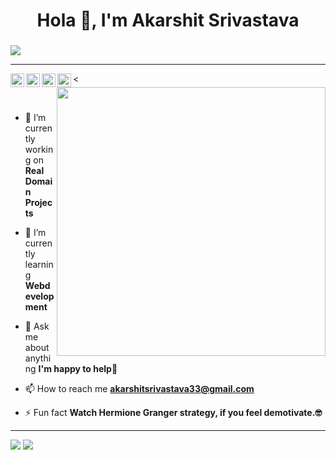 



<h1 align="center">Hola 👋, I'm Akarshit Srivastava</h1>
<h3 align="center"></h3>
<img src="https://media.giphy.com/media/pI2paNxecnUNW/giphy.gif"/>

<!-- 
<img src="https://cdn.rawgit.com/sindresorhus/awesome/d7305f38d29fed78fa85652e3a63e154dd8e8829/media/badge.svg" alt="Awesome Badge"/> -->

------
<a href="https://www.linkedin.com/in/akarshit-srivastava-33437a168/">
  <img align="left" alt="Akarshit's LinkedIn" width="22px" src="https://cdn.jsdelivr.net/npm/simple-icons@v3/icons/linkedin.svg" />
</a>
<a href="https://www.instagram.com/akarshit_26/">
  <img align="left" alt="Akarshit's Instagram" width="22px" src="https://cdn.jsdelivr.net/npm/simple-icons@v3/icons/instagram.svg" />
</a>
<a href="https://www.facebook.com/">
  <img align="left" alt="Akarshit's Facebook" width="22px" src="https://cdn.jsdelivr.net/npm/simple-icons@3.0.1/icons/facebook.svg" />
</a> 
<a href="https://twitter.com/">
  <img align="left" alt="Akarshit's Twitter" width="22px" src="https://cdn.jsdelivr.net/npm/simple-icons@3.2.0/icons/twitter.svg" />
</a> 

<<img src="https://media.giphy.com/media/sXgNCQ6qvKVm8/giphy.gif"
 width="430" align='right'/>

<br/>

- 🔭 I’m currently working on **Real Domain Projects**

- 🌱 I’m currently learning **Webdevelopment**



<!-- - 👯 I’m looking to collaborate on **developing a Full Stack project** -->

- 💬 Ask me about anything **I'm happy to help🤝**

- 📫 How to reach me **akarshitsrivastava33@gmail.com**

- ⚡ Fun fact **Watch Hermione Granger strategy, if you feel demotivate.🤓**
------
<img src="https://github-readme-stats.vercel.app/api?username=akarshit2001&show_icons=true&theme=blue-green&?count_private=true">
<IMG SRC="https://github-readme-stats.vercel.app/api/top-langs/?username=akarshit2001&theme=blue-green&&layout=compact">
  
